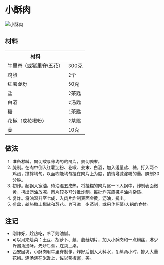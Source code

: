 # 小酥肉

![小酥肉](Images/小酥肉.jpg)

## 材料

| 材料 |   |
| --- | --- |
| 牛里脊（或猪里脊/五花）| 300克 |
|鸡蛋 | 2个 |
| 红薯淀粉 | 50克 |
| 盐 | 2茶匙 |
| 白酒 | 2汤匙 |
| 糖 | 1茶匙 |
| 花椒（或花椒粉） | 2茶匙 |
| 姜 | 10克 |

## 做法

1. 准备材料。肉切成厚薄均匀的肉片，姜切姜末。
2. 腌制。在肉中倒入红薯淀粉、花椒、姜末、白酒，加入适量盐、糖，打入两个鸡蛋，搅拌均匀。以面糊能均匀挂在肉片上为度，酌情增减淀粉的量。腌制30分钟。
3. 初炸。起锅入宽油。待油温五成热，将挂糊的肉片逐一下入锅中，炸制表面微黄，捞出沥油放凉。肉片较多可分批炸制。每批炸完应捞净油内杂质。
4. 复炸。将油温升至七成，入肉片炸制表面金黄，沥油，捞出。
5. 盛盘，趁热撒上椒盐和葱花。也可进一步蒸制，或用作炖菜/火锅的食材。

## 注记

- 刚炸好，趁热吃，冷了则油腻。
- 可以用来烩菜：土豆、胡萝卜、藕、蘑菇切片，加入小酥肉和一点粉丝，淋少许酱油提味。先炒后煮，连汤上桌。
- 西安回坊，小酥肉用牛里脊制作，炸好后倒入大料水，复蒸两小时，掺入大量花椒。连汤浇在米饭上，佐以辣椒酱，美。